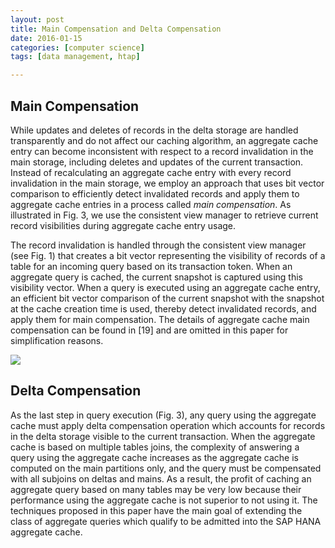```yaml
---
layout: post
title: Main Compensation and Delta Compensation
date: 2016-01-15
categories: [computer science]
tags: [data management, htap]

---
```



## Main Compensation

While updates and deletes of records in the delta storage are handled transparently and do not affect our caching algorithm, an aggregate cache entry can become inconsistent with respect to a record invalidation in the main storage, including deletes and updates of the current transaction. Instead of recalculating an aggregate cache entry with every record invalidation in the main storage, we employ an approach that uses bit vector comparison to efficiently detect invalidated records and apply them to aggregate cache entries in a process called *main compensation*. As illustrated in Fig. 3, we use the consistent view manager to retrieve current record visibilities during aggregate cache entry usage.
The record invalidation is handled through the consistent view manager (see Fig. 1) that creates a bit vector representing the visibility of records of a table for an incoming query based on its transaction token. When an aggregate query is cached, the current snapshot is captured using this visibility vector. When a query is executed using an aggregate cache entry, an efficient bit vector comparison of the current snapshot with the snapshot at the cache creation time is used, thereby detect invalidated records, and apply them for main compensation. The details of aggregate cache main compensation can be found in [19] and are omitted in this paper for simplification reasons.
![](http://sungsoo.github.com/images/qp-ac.png)
## Delta CompensationAs the last step in query execution (Fig. 3), any query using the aggregate cache must apply delta compensation operation which accounts for records in the delta storage visible to the current transaction. When the aggregate cache is based on multiple tables joins, the complexity of answering a query using the aggregate cache increases as the aggregate cache is computed on the main partitions only, and the query must be compensated with all subjoins on deltas and mains. As a result, the profit of caching an aggregate query based on many tables may be very low because their performance using the aggregate cache is not superior to not using it. The techniques proposed in this paper have the main goal of extending the class of aggregate queries which qualify to be admitted into the SAP HANA aggregate cache.
